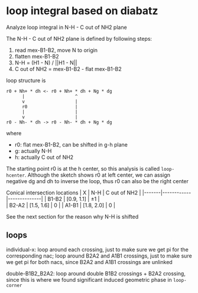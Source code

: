 # loop integral based on diabatz
Analyze loop integral in N-H - C out of NH2 plane

The N-H - C out of NH2 plane is defined by following steps:
1. read mex-B1-B2, move N to origin
2. flatten mex-B1-B2
3. N-H = (H1 - N) / ||H1 - N||
4. C out of NH2 = mex-B1-B2 - flat mex-B1-B2

loop structure is
```
r0 + Nh+ * dh <- r0 + Nh+ * dh + Ng * dg
      |                   ^
      v                   |
      r0                  |
      |                   |
      v                   |
r0 - Nh- * dh -> r0 - Nh- * dh + Ng * dg
```
where
* r0: flat mex-B1-B2, can be shifted in g-h plane
* g: actually N-H
* h: actually C out of NH2

The starting point r0 is at the h center, so this analysis is called `loop-hcenter`. Although the sketch shows r0 at left center, we can assign negative dg and dh to inverse the loop, thus r0 can also be the right center

Conical intersection locations
|   X   |    N-H     | C out of NH2 |
|-------|------------|--------------|
| B1-B2 | [0.9, 1.1] |      ±1      |    
| B2-A2 | [1.5, 1.6] |       0      |
| A1-B1 | [1.8, 2.0] |       0      |

See the next section for the reason why N-H is shifted

## loops
individual-x: loop around each crossing, just to make sure we get pi for the corresponding nac; loop around B2A2 and A1B1 crossings, just to make sure we get pi for both nacs, since B2A2 and A1B1 crossings are unlinked

double-B1B2_B2A2: loop around double B1B2 crossings + B2A2 crossing, since this is where we found significant induced geometric phase in `loop-corner` 
